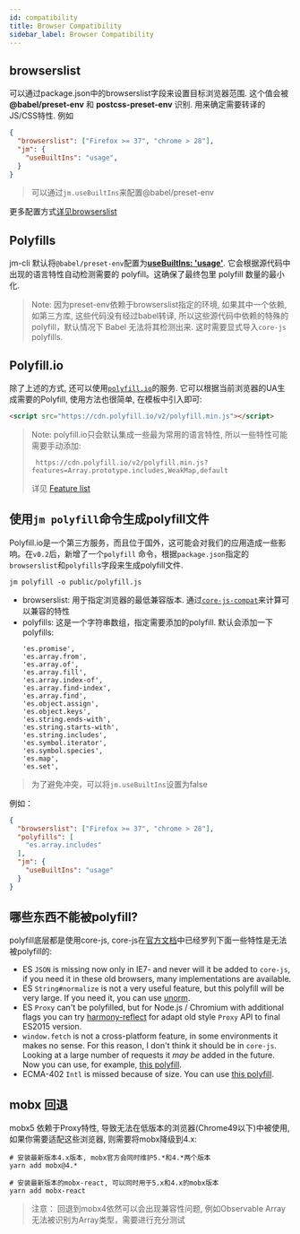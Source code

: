 ```yaml
---
id: compatibility
title: Browser Compatibility
sidebar_label: Browser Compatibility
---
```


## browserslist

可以通过package.json中的browserslist字段来设置目标浏览器范围. 这个值会被 **@babel/preset-env** 和 **postcss-preset-env**
识别. 用来确定需要转译的JS/CSS特性. 例如

```json
{
  "browserslist": ["Firefox >= 37", "chrome > 28"],
  "jm": {
    "useBuiltIns": "usage",
  }
}
```

> 可以通过`jm.useBuiltIns`来配置@babel/preset-env

更多配置方式[详见browserslist](https://github.com/browserslist/browserslist#queries)

## Polyfills

jm-cli 默认将`@babel/preset-env`配置为[**useBuiltIns: 'usage'**](https://babeljs.io/docs/en/babel-preset-env#usebuiltins). 它会根据源代码中出现的语言特性自动检测需要的 polyfill。这确保了最终包里 polyfill 数量的最小化.

> Note: 因为preset-env依赖于browserslist指定的环境, 如果其中一个依赖, 如第三方库, 这些代码没有经过babel转译, 所以这些源代码中依赖的特殊的 polyfill，默认情况下 Babel 无法将其检测出来. 这时需要显式导入`core-js` polyfills.

## Polyfill.io

除了上述的方式, 还可以使用[`polyfill.io`](https://polyfill.io/v2/docs/)的服务. 它可以根据当前浏览器的UA生成需要的Polyfill, 使用方法也很简单, 在模板中引入即可:

```html
<script src="https://cdn.polyfill.io/v2/polyfill.min.js"></script>
```

> Note: polyfill.io只会默认集成一些最为常用的语言特性, 所以一些特性可能需要手动添加:
> ```
>  https://cdn.polyfill.io/v2/polyfill.min.js?features=Array.prototype.includes,WeakMap,default
> ```
> 详见 [Feature list](https://polyfill.io/v2/docs/features/#feature-list)
>

## 使用`jm polyfill`命令生成polyfill文件

Polyfill.io是一个第三方服务，而且位于国外，这可能会对我们的应用造成一些影响。在`v0.2`后，新增了一个`polyfill`
命令，根据`package.json`指定的`browserslist`和`polyfills`字段来生成polyfill文件.

```shell
jm polyfill -o public/polyfill.js
```

+ browserslist: 用于指定浏览器的最低兼容版本. 通过[`core-js-compat`](https://github.com/zloirock/core-js/tree/master/packages/core-js-compat)来计算可以兼容的特性
+ polyfills: 这是一个字符串数组，指定需要添加的polyfill. 默认会添加一下polyfills:
  ```
  'es.promise',
  'es.array.from',
  'es.array.of',
  'es.array.fill',
  'es.array.index-of',
  'es.array.find-index',
  'es.array.find',
  'es.object.assign',
  'es.object.keys',
  'es.string.ends-with',
  'es.string.starts-with',
  'es.string.includes',
  'es.symbol.iterator',
  'es.symbol.species',
  'es.map',
  'es.set',
  ```

> 为了避免冲突，可以将`jm.useBuiltIns`设置为false

例如：

```json
{
  "browserslist": ["Firefox >= 37", "chrome > 28"],
  "polyfills": [
    "es.array.includes"
  ],
  "jm": {
    "useBuiltIns": "usage"
  }
}
```

## 哪些东西不能被polyfill?

polyfill底层都是使用core-js, core-js在[官方文档](https://github.com/zloirock/core-js#missing-polyfills)中已经罗列下面一些特性是无法被polyfill的:
- ES `JSON` is missing now only in IE7- and never will it be added to `core-js`, if you need it in these old browsers, many implementations are available.
- ES `String#normalize` is not a very useful feature, but this polyfill will be very large. If you need it, you can use [unorm](https://github.com/walling/unorm/).
- ES `Proxy` can't be polyfilled, but for Node.js / Chromium with additional flags you can try [harmony-reflect](https://github.com/tvcutsem/harmony-reflect) for adapt old style `Proxy` API to final ES2015 version.
- `window.fetch` is not a cross-platform feature, in some environments it makes no sense. For this reason, I don't think it should be in `core-js`. Looking at a large number of requests it *may be*  added in the future. Now you can use, for example, [this polyfill](https://github.com/github/fetch).
- ECMA-402 `Intl` is missed because of size. You can use [this polyfill](https://github.com/andyearnshaw/Intl.js/).


## mobx 回退

mobx5 依赖于Proxy特性, 导致无法在低版本的浏览器(Chrome49以下)中被使用, 如果你需要适配这些浏览器, 则需要将mobx降级到4.x:

```shell
# 安装最新版本4.x版本, mobx官方会同时维护5.*和4.*两个版本
yarn add mobx@4.*

# 安装最新版本的mobx-react, 可以同时用于5.x和4.x的mobx版本
yarn add mobx-react
```

> 注意： 回退到mobx4依然可以会出现兼容性问题, 例如Observable Array无法被识别为Array类型，需要进行充分测试